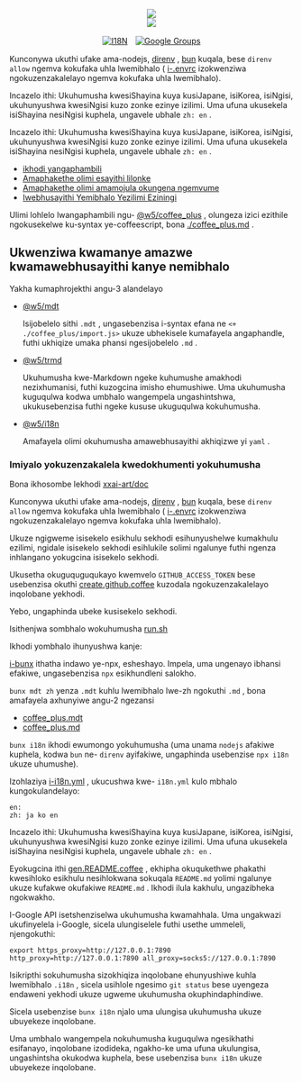 <p align="center"><a href="https://xxai.art"><img src="https://cdn.jsdelivr.net/gh/xxai-art/doc/logo.svg"/></a><br/><a href="https://xxai.art"><img src="https://cdn.jsdelivr.net/gh/xxai-art/doc/xxai.svg"/></a></p><p align="center"><a href="https://github.com/xxai-art/doc#readme"><img alt="I18N" src="https://cdn.jsdelivr.net/gh/wactax/img/t.svg"/></a>　<a href="https://groups.google.com/u/0/g/xxai-art"><img alt="Google Groups" src="https://cdn.jsdelivr.net/gh/wactax/img/g-groups.svg"/></a></p>

Kunconywa ukuthi ufake ama-nodejs, [direnv](https://direnv.net) , [bun](https://github.com/oven-sh/bun) kuqala, bese `direnv allow` ngemva kokufaka uhla lwemibhalo ( [i-.envrc](https://github.com/xxai-art/doc/blob/main/.envrc) izokwenziwa ngokuzenzakalelayo ngemva kokufaka uhla lwemibhalo).

Incazelo ithi: Ukuhumusha kwesiShayina kuya kusiJapane, isiKorea, isiNgisi, ukuhunyushwa kwesiNgisi kuzo zonke ezinye izilimi. Uma ufuna ukusekela isiShayina nesiNgisi kuphela, ungavele ubhale `zh: en` .

Incazelo ithi: Ukuhumusha kwesiShayina kuya kusiJapane, isiKorea, isiNgisi, ukuhunyushwa kwesiNgisi kuzo zonke ezinye izilimi. Uma ufuna ukusekela isiShayina nesiNgisi kuphela, ungavele ubhale `zh: en` .

* [ikhodi yangaphambili](https://github.com/xxai-art/web)
* [Amaphakethe olimi esayithi lilonke](https://github.com/xxai-art/web/tree/main/i18n)
* [Amaphakethe olimi amamojula okungena ngemvume](https://github.com/wacpkg/user/tree/main/ui.i18n)
* [Iwebhusayithi Yemibhalo Yezilimi Eziningi](https://github.com/xxai-doc)

Ulimi lohlelo lwangaphambili ngu- [@w5/coffee_plus](http://npmjs.com/@w5/coffee_plus) , olungeza izici ezithile ngokusekelwe ku-syntax ye-coffeescript, bona [./coffee_plus.md](./coffee_plus.md) .

## Ukwenziwa kwamanye amazwe kwamawebhusayithi kanye nemibhalo

Yakha kumaphrojekthi angu-3 alandelayo

* [@w5/mdt](https://www.npmjs.com/package/@w5/mdt)

  Isijobelelo sithi `.mdt` , ungasebenzisa i-syntax efana ne `<+ ./coffee_plus/import.js>` ukuze ubhekisele kumafayela angaphandle, futhi ukhiqize umaka phansi ngesijobelelo `.md` .

* [@w5/trmd](https://www.npmjs.com/package/@w5/trmd)

  Ukuhumusha kwe-Markdown ngeke kuhumushe amakhodi nezixhumanisi, futhi kuzogcina imisho ehumushiwe. Uma ukuhumusha kuguqulwa kodwa umbhalo wangempela ungashintshwa, ukukusebenzisa futhi ngeke kususe ukuguqulwa kokuhumusha.

* [@w5/i18n](https://www.npmjs.com/package/@w5/i18n)

  Amafayela olimi okuhumusha amawebhusayithi akhiqizwe yi `yaml` .

### Imiyalo yokuzenzakalela kwedokhumenti yokuhumusha

Bona ikhosombe lekhodi [xxai-art/doc](https://github.com/xxai-art/doc)

Kunconywa ukuthi ufake ama-nodejs, [direnv](https://direnv.net) , [bun](https://github.com/oven-sh/bun) kuqala, bese `direnv allow` ngemva kokufaka uhla lwemibhalo ( [i-.envrc](https://github.com/xxai-art/doc/blob/main/.envrc) izokwenziwa ngokuzenzakalelayo ngemva kokufaka uhla lwemibhalo).

Ukuze ngigweme isisekelo esikhulu sekhodi esihunyushelwe kumakhulu ezilimi, ngidale isisekelo sekhodi esihlukile solimi ngalunye futhi ngenza inhlangano yokugcina isisekelo sekhodi.

Ukusetha okuguquguqukayo kwemvelo `GITHUB_ACCESS_TOKEN` bese usebenzisa okuthi [create.github.coffee](https://github.com/xxai-art/doc/blob/main/create.github.coffee) kuzodala ngokuzenzakalelayo inqolobane yekhodi.

Yebo, ungaphinda ubeke kusisekelo sekhodi.

Isithenjwa sombhalo wokuhumusha [run.sh](https://github.com/xxai-art/doc/blob/main/run.sh)

Ikhodi yombhalo ihunyushwa kanje:

[i-bunx](https://bun.sh/docs/cli/bunx) ithatha indawo ye-npx, esheshayo. Impela, uma ungenayo ibhansi efakiwe, ungasebenzisa `npx` esikhundleni salokho.

`bunx mdt zh` yenza `.mdt` kuhlu lwemibhalo lwe-zh ngokuthi `.md` , bona amafayela axhunyiwe angu-2 ngezansi

* [coffee_plus.mdt](https://github.com/xxai-doc/zh/blob/main/coffee_plus.mdt)
* [coffee_plus.md](https://github.com/xxai-doc/zh/blob/main/coffee_plus.md)

`bunx i18n` ikhodi ewumongo yokuhumusha (uma unama `nodejs` afakiwe kuphela, kodwa `bun` ne- `direnv` ayifakiwe, ungaphinda usebenzise `npx i18n` ukuze uhumushe).

Izohlaziya [i-i18n.yml](https://github.com/xxai-art/doc/blob/main/i18n.yml) , ukucushwa kwe- `i18n.yml` kulo mbhalo kungokulandelayo:

```
en:
zh: ja ko en
```

Incazelo ithi: Ukuhumusha kwesiShayina kuya kusiJapane, isiKorea, isiNgisi, ukuhunyushwa kwesiNgisi kuzo zonke ezinye izilimi. Uma ufuna ukusekela isiShayina nesiNgisi kuphela, ungavele ubhale `zh: en` .

Eyokugcina ithi [gen.README.coffee](https://github.com/xxai-art/doc/blob/main/gen.README.coffee) , ekhipha okuqukethwe phakathi kwesihloko esikhulu nesihlokwana sokuqala `README.md` yolimi ngalunye ukuze kufakwe okufakiwe `README.md` . Ikhodi ilula kakhulu, ungazibheka ngokwakho.

I-Google API isetshenziselwa ukuhumusha kwamahhala. Uma ungakwazi ukufinyelela i-Google, sicela ulungiselele futhi usethe ummeleli, njengokuthi:

```
export https_proxy=http://127.0.0.1:7890 http_proxy=http://127.0.0.1:7890 all_proxy=socks5://127.0.0.1:7890
```

Isikripthi sokuhumusha sizokhiqiza inqolobane ehunyushiwe kuhla lwemibhalo `.i18n` , sicela usihlole ngesimo `git status` bese uyengeza endaweni yekhodi ukuze ugweme ukuhumusha okuphindaphindiwe.

Sicela usebenzise `bunx i18n` njalo uma ulungisa ukuhumusha ukuze ubuyekeze inqolobane.

Uma umbhalo wangempela nokuhumusha kuguqulwa ngesikhathi esifanayo, inqolobane izodideka, ngakho-ke uma ufuna ukulungisa, ungashintsha okukodwa kuphela, bese usebenzisa `bunx i18n` ukuze ubuyekeze inqolobane.
